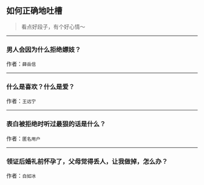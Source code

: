 ## 如何正确地吐槽

> 看点好段子，有个好心情～


 
---

### 男人会因为什么拒绝嫖妓？

> 


作者：`薛岳信`

---

### 什么是喜欢？什么是爱？

> 


作者：`王远宁`

---

### 表白被拒绝时听过最狠的话是什么？

> 


作者：`匿名用户`

---

### 领证后婚礼前怀孕了，父母觉得丢人，让我做掉，怎么办？

> 


作者：`白如冰`